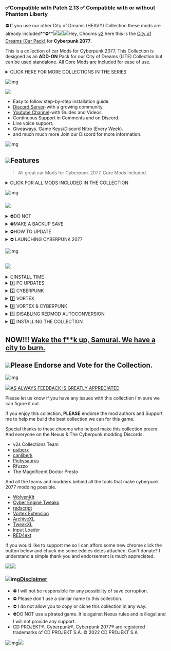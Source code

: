 ### ✅Compatible with Patch 2.13                                           ✅ **Compatible** with or without Phantom Liberty

**⛔ I**f you use our other City of Dreams (HEAVY) Collection these mods are already included**⛔**![](https://s5.gifyu.com/images/S8Z9l.gif)![](![]\(https://s5.gifyu.com/images/S8Z9l.gif\))![](https://i.imgur.com/wAJUpeU.png)Hey, Chooms [v2](https://www.nexusmods.com/users/123334373) here this is the [City of Dreams (Car Pack)](https://) for **Cyberpunk 2077**.

This is a collection of car Mods for Cyberpunk 2077. This Collection is designed as an **ADD-ON** Pack for our City of Dreams (LITE) Collection but can be used standalone. All Core Mods are included for ease of use.

<details><summary>CLICK HERE FOR MORE COLLECTIONS IN THE SERIES</summary>

</details>

![img](https://i.imgur.com/wAJUpeU.png)

![](https://s13.gifyu.com/images/SC1lE.png)

- Easy to follow step-by-step installation guide.
- [Discord Server](https://discord.gg/v2-s-collections-1076179431195955290)-with a growing community.
- [Youtube Channel](https://www.youtube.com/channel/UC3Jkn28bHzHQVoVSyz4v8kA)-with Guides and Videos.
- Continuous Support in Comments and on Discord.
- Live voice support.
- Giveaways. Game Keys/Discord Nitro (Every Week).&#x20;
- and much much more Join our Discord for more information.

![img](https://i.imgur.com/wAJUpeU.png)

## ![](https://s13.gifyu.com/images/SC1lw.png)Features

> All great car Mods for Cyberpunk 2077. Core Mods Included.

<details><summary>CLICK FOR ALL MODS INCLUDED IN THE COLLECTION</summary>
## &#x20;![](https://i.imgur.com/wAJUpeU.png)Core Mods (Essential)

- [Cyber Engine Tweaks](https://www.nexusmods.com/cyberpunk2077/mods/107?_gl=1*fd3qkg*_ga*NTM5MzA5NTU4LjE2OTQ4NzkyMzY.*_ga_N0TELNQ37M*MTcxNDU2NDY4Mi4xMTkxLjEuMTcxNDU2ODAyNC4wLjAuMA..)
- [RED4ext](https://www.nexusmods.com/cyberpunk2077/mods/2380?_gl=1*pyztp3*_ga*NTM5MzA5NTU4LjE2OTQ4NzkyMzY.*_ga_N0TELNQ37M*MTcxNDU2NDY4Mi4xMTkxLjEuMTcxNDU2ODAyNC4wLjAuMA..)
- [redscript](https://www.nexusmods.com/cyberpunk2077/mods/1511?_gl=1*1qxqige*_ga*NTM5MzA5NTU4LjE2OTQ4NzkyMzY.*_ga_N0TELNQ37M*MTcxNDU2NDY4Mi4xMTkxLjEuMTcxNDU2ODAyNC4wLjAuMA..)
- [Codeware](https://www.nexusmods.com/cyberpunk2077/mods/7780?_gl=1*fd3qkg*_ga*NTM5MzA5NTU4LjE2OTQ4NzkyMzY.*_ga_N0TELNQ37M*MTcxNDU2NDY4Mi4xMTkxLjEuMTcxNDU2ODAyNC4wLjAuMA..)
- [ArchiveXL](https://www.nexusmods.com/cyberpunk2077/mods/4198?_gl=1*1wxtx9g*_ga*NTM5MzA5NTU4LjE2OTQ4NzkyMzY.*_ga_N0TELNQ37M*MTcxNDU2NDY4Mi4xMTkxLjEuMTcxNDU2ODAyNC4wLjAuMA..)
- [TweakXL](https://www.nexusmods.com/cyberpunk2077/mods/4197?_gl=1*1qxqige*_ga*NTM5MzA5NTU4LjE2OTQ4NzkyMzY.*_ga_N0TELNQ37M*MTcxNDU2NDY4Mi4xMTkxLjEuMTcxNDU2ODAyNC4wLjAuMA..)
- [Input Loader](https://www.nexusmods.com/cyberpunk2077/mods/4575?_gl=1*fd3qkg*_ga*NTM5MzA5NTU4LjE2OTQ4NzkyMzY.*_ga_N0TELNQ37M*MTcxNDU2NDY4Mi4xMTkxLjEuMTcxNDU2ODAyNC4wLjAuMA..)

## Core Mods 2 (Not Essential)

- [Mod Settings](https://www.nexusmods.com/cyberpunk2077/mods/4885?_gl=1*pyztp3*_ga*NTM5MzA5NTU4LjE2OTQ4NzkyMzY.*_ga_N0TELNQ37M*MTcxNDU2NDY4Mi4xMTkxLjEuMTcxNDU2ODAyNC4wLjAuMA..) (Needed if you want to change settings for some Mods)
- [Native Settings UI](https://www.nexusmods.com/cyberpunk2077/mods/3518?_gl=1*pyztp3*_ga*NTM5MzA5NTU4LjE2OTQ4NzkyMzY.*_ga_N0TELNQ37M*MTcxNDU2NDY4Mi4xMTkxLjEuMTcxNDU2ODAyNC4wLjAuMA..) (Needed if you want to change settings for some Mods)
- [Browser Extension](https://www.nexusmods.com/cyberpunk2077/mods/10038?_gl=1*1bwpc26*_ga*NTM5MzA5NTU4LjE2OTQ4NzkyMzY.*_ga_N0TELNQ37M*MTcxNDU2NDY4Mi4xMTkxLjEuMTcxNDU2NzkyNS4wLjAuMA..) (Needed if you want a more immersive way to access the [Virtual Atelier](https://www.nexusmods.com/cyberpunk2077/mods/2987?_gl=1*11r5sc9*_ga*NTM5MzA5NTU4LjE2OTQ4NzkyMzY.*_ga_N0TELNQ37M*MTcxNDU2NDY4Mi4xMTkxLjEuMTcxNDU2ODAyNC4wLjAuMA..) & [Virtual Car Dealer](https://www.nexusmods.com/cyberpunk2077/mods/4454?_gl=1*11r5sc9*_ga*NTM5MzA5NTU4LjE2OTQ4NzkyMzY.*_ga_N0TELNQ37M*MTcxNDU2NDY4Mi4xMTkxLjEuMTcxNDU2ODAyNC4wLjAuMA..))
- [Virtual Atelier](https://www.nexusmods.com/cyberpunk2077/mods/2987?_gl=1*11r5sc9*_ga*NTM5MzA5NTU4LjE2OTQ4NzkyMzY.*_ga_N0TELNQ37M*MTcxNDU2NDY4Mi4xMTkxLjEuMTcxNDU2ODAyNC4wLjAuMA..) (Needed if you want to purchase Mod items from the in-game PC)
- [Virtual Car Dealer](https://www.nexusmods.com/cyberpunk2077/mods/4454?_gl=1*11r5sc9*_ga*NTM5MzA5NTU4LjE2OTQ4NzkyMzY.*_ga_N0TELNQ37M*MTcxNDU2NDY4Mi4xMTkxLjEuMTcxNDU2ODAyNC4wLjAuMA..) (Needed if you want to purchase Modded Vehicles from the in-game PC)

## Troubleshooting Tools (Not Essential)

- [Find All Errors Script](https://github.com/DoctorPresto/Cyberpunk-Helper-Scripts/blob/main/FindAllErrors.bat)
- [Archive Conflict Checker Tool](https://www.nexusmods.com/cyberpunk2077/mods/11126)

### **Custom Vehicles**

- [Blade Runner Spinner](https://www.nexusmods.com/cyberpunk2077/mods/7916).
- [Quadra Turbo K.S Edition](https://www.nexusmods.com/cyberpunk2077/mods/8260).
- [DeLorean DMC-12 BTF(Back to the Future)](https://www.nexusmods.com/cyberpunk2077/mods/15037?tab=description).
- ['01 BMW M3 GTR 'Most Wanted'](https://www.nexusmods.com/cyberpunk2077/mods/9871?tab=description).

### EURO

- [Audi R8 Liberty Walk](https://www.nexusmods.com/cyberpunk2077/mods/8827).
- [Lamborghini Terzo Millennio](https://www.nexusmods.com/cyberpunk2077/mods/2398).
- [Lamborghini Huracan STO](https://www.nexusmods.com/cyberpunk2077/mods/11254?tab=description)
- [Lamborghini Huracan Libertywalk](https://www.nexusmods.com/cyberpunk2077/mods/11877?tab=description).
- [Lamborghini Urus](https://www.nexusmods.com/cyberpunk2077/mods/12022?tab=description).
- [Lamborghini Evo 2](https://www.nexusmods.com/cyberpunk2077/mods/15432?tab=description).
- [Lamborghini Veneno](https://www.nexusmods.com/cyberpunk2077/mods/16224?tab=description).
- [Lamborghini Revuelto](https://www.nexusmods.com/cyberpunk2077/mods/12705?tab=description).
- [Lamborghini Temerario](https://www.nexusmods.com/cyberpunk2077/mods/16479?tab=description).
- [Mercedes-Benz 190E W201](https://www.nexusmods.com/cyberpunk2077/mods/8521?tab=description).
- [Mercedes-Benz 190E](https://www.nexusmods.com/cyberpunk2077/mods/8498).
- [Mercedes Benz c63s AMG](https://www.nexusmods.com/cyberpunk2077/mods/9075).
- [2019 Mercedes G63 AMG](https://www.nexusmods.com/cyberpunk2077/mods/12167).
- [BMW M8 Competition Coupe](https://www.nexusmods.com/cyberpunk2077/mods/10397).
- [Bmw m3 Competition](https://www.nexusmods.com/cyberpunk2077/mods/16220).
- [BMW M3 E46](https://www.nexusmods.com/cyberpunk2077/mods/10172?tab=description).
- [2021 BMW M4 Competition](https://www.nexusmods.com/cyberpunk2077/mods/15299?tab=description).
- [Rolls-Royce Wraith](https://www.nexusmods.com/cyberpunk2077/mods/8618).
- [Bentley Bentayga](https://www.nexusmods.com/cyberpunk2077/mods/13457?tab=description).
- [Pagani Zonda Cinque roadster](https://www.nexusmods.com/cyberpunk2077/mods/8795?tab=description).
- [Pagani Imola](https://www.nexusmods.com/cyberpunk2077/mods/15781?tab=description).
- [Porsche 918 Spyder.](https://www.nexusmods.com/cyberpunk2077/mods/9125?tab=description)
- [Koenigsegg Regera](https://www.nexusmods.com/cyberpunk2077/mods/10134).
- [Koenigsegg One1](https://www.nexusmods.com/cyberpunk2077/mods/12474?tab=description).
- [Mclaren 765LT](https://www.nexusmods.com/cyberpunk2077/mods/10193?tab=description).
- [Mclaren P1 GTR](https://www.nexusmods.com/cyberpunk2077/mods/17133).
- [95' McLaren F1](https://www.nexusmods.com/cyberpunk2077/mods/7845).
- [Bugatti Chiron SuperSport](https://www.nexusmods.com/cyberpunk2077/mods/11331?tab=description).
- [Ferrari 812 Competizione](https://www.nexusmods.com/cyberpunk2077/mods/11926).
- [Ferrari F40](https://www.nexusmods.com/cyberpunk2077/mods/13250).
- [Ferrari Daytona SP3](https://www.nexusmods.com/cyberpunk2077/mods/13465).
- [Aston Martin Valkyrie](https://www.nexusmods.com/cyberpunk2077/mods/12015?tab=description).
- [Jaguar E Type](https://www.nexusmods.com/cyberpunk2077/mods/15238?tab=description).
- [Opel Manta 400 Group B](https://www.nexusmods.com/cyberpunk2077/mods/15503?tab=description).

### AMERICAN

- [Ford Mustang RTR Spec 5](https://www.nexusmods.com/cyberpunk2077/mods/8912).
- [Ford Mustang SVT Cobra](https://www.nexusmods.com/cyberpunk2077/mods/14663?tab=description).
- [Ford Mustang Shelby GT500](https://www.nexusmods.com/cyberpunk2077/mods/14702?tab=description).
- [2024 Ford Mustang GT](https://www.nexusmods.com/cyberpunk2077/mods/13248?tab=description).
- [1969 Ford Mustang Boss 302](https://www.nexusmods.com/cyberpunk2077/mods/13650?tab=description).
- [Ford Mustang Legendary Customs](https://www.nexusmods.com/cyberpunk2077/mods/13385).
- [Ford Crown Victoria Interceptor](https://www.nexusmods.com/cyberpunk2077/mods/15577).
- [67 Chevrolet Impala](https://www.nexusmods.com/cyberpunk2077/mods/8373).
- [2009 Chevrolet Corvette ZR1](https://www.nexusmods.com/cyberpunk2077/mods/16088).
- [Lucifer's Corvette](https://www.nexusmods.com/cyberpunk2077/mods/15270?tab=description).
- [Chevrolet Corvette Sting Ray C2](https://www.nexusmods.com/cyberpunk2077/mods/15564?tab=description).
- [Cadillac Escalade (III) ESV Platinum](https://www.nexusmods.com/cyberpunk2077/mods/12377?tab=description).
- [Dodge Challenger SRT Demon](https://www.nexusmods.com/cyberpunk2077/mods/12556).
- [DeLorean DMC-12](https://www.nexusmods.com/cyberpunk2077/mods/15021?tab=description).
- [HUMMER H1](https://www.nexusmods.com/cyberpunk2077/mods/15849).
- [Pontiac Firebird Trans AM GTA](https://www.nexusmods.com/cyberpunk2077/mods/16205?tab=description).
- [1966 Ford Mustang GT](https://www.nexusmods.com/cyberpunk2077/mods/16477?tab=description).
- [Ford Hoonicorn](https://www.nexusmods.com/cyberpunk2077/mods/12029?tab=description).

### JDM

- [92' NSX Rocket Bunny](https://www.nexusmods.com/cyberpunk2077/mods/7533).
- [02' Nissan Skyline GT-R R34](https://www.nexusmods.com/cyberpunk2077/mods/7606).
- [1993 Nissan 240SX (S13)](https://www.nexusmods.com/cyberpunk2077/mods/8730).
- [2017 Nissan GTR R35](https://www.nexusmods.com/cyberpunk2077/mods/11659?tab=description).
- [MAZDA RX7 TCP Magic](https://www.nexusmods.com/cyberpunk2077/mods/13415?tab=description).
- [Mazda RX-7 FD](https://www.nexusmods.com/cyberpunk2077/mods/16537?tab=description).
- [Toyota Trueno GT APEX(AE86) Initial D Edition](https://www.nexusmods.com/cyberpunk2077/mods/16099?tab=description).
- [Mitsubishi EVO X](https://www.nexusmods.com/cyberpunk2077/mods/16480?tab=description).
- [Mitsubishi Lancer Evolution VI GSR](https://www.nexusmods.com/cyberpunk2077/mods/16323?tab=description).
- [2022 Hyundai N Vision 74](https://www.nexusmods.com/cyberpunk2077/mods/16875?tab=description).
- [Honda NSX Type R NA1](https://www.nexusmods.com/cyberpunk2077/mods/16912?tab=description).
- [2021 Lexus LC 500 Liberty Walk](https://www.nexusmods.com/cyberpunk2077/mods/16979).

### BIKES

- [Yaiba Kusanagi Persona Archive XL](https://www.nexusmods.com/cyberpunk2077/mods/13944?tab=description).
- [Batcycle Archive XL](https://www.nexusmods.com/cyberpunk2077/mods/14088?tab=description).
- [Bikes of the Dark Future -- Arch V4](https://www.nexusmods.com/cyberpunk2077/mods/15911?tab=description).
- [Yamaha R1](https://www.nexusmods.com/cyberpunk2077/mods/12669).
- [Ducati Monster 1200](https://www.nexusmods.com/cyberpunk2077/mods/12665).
- [Bmw M1000RR](https://www.nexusmods.com/cyberpunk2077/mods/16481?tab=description).
- [Ducati Panigale V4R](https://www.nexusmods.com/cyberpunk2077/mods/17158).
</details>

![img](https://i.imgur.com/wAJUpeU.png)

### ![](https://s13.gifyu.com/images/SC1EU.png)

<details><summary>⛔DO NOT</summary>
- Install this collection if **Cyberpunk** is installed on an **HDD**.
- Update any of the mods in this collection individually in Vortex when a mod gets updated we will update the collection.
- Use REDmod none of our Collections support or use REDmod.
</details>

<details><summary>⛔MAKE A BACKUP SAVE</summary>
- Mods for Cyberpunk 2077 are pretty reliable but it's always good to make a backup of your save file. The save file location can be found below Just copy the contents of this file and place it somewhere on your PC.

```
C:\Users\Your username\Saved Games\CD Projekt Red\Cyberpunk 2077
```
</details>

<details><summary>⛔HOW TO UPDATE</summary>
- **1**) Create a new Profile in Vortex and enable it.
- **2**) Go to the [Collection](https://next.nexusmods.com/cyberpunk2077/collections/xfktu4/revisions/6?utm_medium=vortex\&utm_source=vortex\&utm_campaign=view_collection\&utm_source=copy\&utm_medium=social\&utm_campaign=share_collection) page and ensure the most current revision number is displayed, then select **"ADD TO VORTEX"**
- **3**) When prompted to select which profile to install to, select the new profile you created in Step **1**)
- **4**) Once the update is downloaded you can remove the old profile. But ⛔**DO NOT** remove the archives.

⛔**NOTE** Don't worry you will **NOT** have to redownload the entire collection with this method.
</details>

<details><summary>⛔ LAUNCHING CYBERPUNK 2077</summary>
Use Vortex to launch the game.

![](https://s12.gifyu.com/images/Launch-from-here.jpg)
</details>

![img](https://i.imgur.com/wAJUpeU.png)

## ![](https://s13.gifyu.com/images/SC1lz.png)

<details><summary>⏰INSTALL TIME</summary>
***

**Premium Users**: Takes 10 Mins + Semi-automatic. You can be AFK.\
**Free Users:** Takes 2O Mins + Semi-automatic. You will have to click on download for each mod one by one.&#x20;

![img](https://i.imgur.com/wAJUpeU.png)
</details>

<details><summary>1️⃣ PC UPDATES</summary>
***

https://www.youtube.com/watch?v=aiC7Km8Zr4o

![img](https://i.imgur.com/wAJUpeU.png)

- ⛔ Make sure that you have the latest version of Microsoft Visual Studio C++ >[HERE](https://aka.ms/vs/17/release/vc_redist.x64.exe)
- ⛔ Make sure that you have the latest Desktop Runtime >[HERE](https://dotnet.microsoft.com/en-us/download/dotnet/thank-you/runtime-desktop-7.0.3-windows-x64-installer)
- ⛔ Make sure that you have the latest Graphics driver update.

![img](https://i.imgur.com/wAJUpeU.png)
</details>

<details><summary>2️⃣ CYBERPUNK</summary>
***

https://www.youtube.com/watch?v=ePGjTil0huI

![img](https://i.imgur.com/wAJUpeU.png)**1**) Start with a fresh install of **Cyberpunk 2077**.

**2**) ⛔ Make sure the game is installed on an SSD.

**3**) ⛔ If you are using an older save from pre-2.0 and encounter any issues start a new save.

**4**) You need to create a mod folder go to the following location (Locations below) and create a folder named mod. When done should look as follows.

```
Steam> Drive Letter\SteamLibrary\steamapps\common\Cyberpunk 2077\archive\pc\mod
GOG>   Drive Letter\GOGLibrary\Games\Cyberpunk 2077\archive\pc\mod
Epic>  Drive Letter\EpicLibrary\Cyberpunk 2077\archive\pc\mod
```

![img](https://i.imgur.com/wAJUpeU.png)
</details>

<details><summary>3️⃣ VORTEX</summary>
***

https://www.youtube.com/watch?v=8yN6wph064o

![img](https://i.imgur.com/wAJUpeU.png)**1**) You will need [Vortex](https://www.nexusmods.com/site/mods/1) mod manager downloaded and installed You can find it from the link below. If you already have Vortex skip this step.

[![Vortex](https://i.imgur.com/xXhkzvj.png)](https://www.nexusmods.com/site/mods/1)

![img](https://i.imgur.com/wAJUpeU.png)
</details>

<details><summary>4️⃣ VORTEX & CYBERPUNK</summary>
***

https://www.youtube.com/watch?v=4KrH5ak7MRM

![img](https://i.imgur.com/wAJUpeU.png)**1**) Open Vortex and click on **"Select a game to manage"**.

![](https://s12.gifyu.com/images/Select-a-game-to-managed.jpg)**2**) On the next screen scroll down to the **"Cyberpunk 2077"** icon and click on **"Manage".**

![](https://s12.gifyu.com/images/Untitled99ac613c165d0e14.jpg)**3**) On the popup that appears click on **"Download"** on the bottom right, and Vortex will restart.

**4**) Once Vortex has restarted it may say **"Game not discovered"** If it does click **"Continue"** at the bottom right of the popup.

**5**) A window will now pop up where you can choose the folder where  **"Cyberpunk 2077"** is installed. **(Locations below)**.

```
Steam> Drive Letter\SteamLibrary\steamapps\common\Cyberpunk 2077
GOG>   Drive Letter\GOGLibrary\Games\Cyberpunk 2077
Epic>  Drive Letter\EpicLibrary\Cyberpunk 2077
```

**6**) Vortex will pop up a window titled **"REDmod DLC missing"** Click **"Ignore".**

![](https://s12.gifyu.com/images/Redmod-Missing.jpg)**7**) On your main Vortex window, it will now show an icon for **"Cyberpunk 2077"** showing that it is a managed game in Vortex.

**8**) Go to the settings and on the Mods tab check **"automatically use suggested path for staging folder"** then check "**suggest and "apply".**

**9**) On the same window select **"hard link deployment"** and check **"apply"**.

![](https://s5.gifyu.com/images/SRUz9.jpg)![img](https://i.imgur.com/wAJUpeU.png)
</details>

<details><summary>5️⃣ DISABLING REDMOD AUTOCONVERSION</summary>
***

https://www.youtube.com/watch?v=jyHGKfbcJj4

![img](https://i.imgur.com/wAJUpeU.png)**1**) ⛔ While still in settings go to the **"V2077 Settings"** tab and make sure that REDmod Autoconvert is disabled as shown in the picture below.

![](https://s5.gifyu.com/images/SRYOM.jpg)

![img](https://i.imgur.com/wAJUpeU.png)
</details>

<details><summary>6️⃣ INSTALLING THE COLLECTION</summary>
***

https://www.youtube.com/watch?v=Nspq\_b42mTs

![img](https://i.imgur.com/wAJUpeU.png)**1**) Click on profiles now Create a new profile on Vortex ⛔(**DO NOT**) add the collection to your default profile.

![](https://s12.gifyu.com/images/Screenshot-2023-04-17-115745.png)**2**) Click **"Add to Vortex"** (choose your newly created profile).

![](https://s12.gifyu.com/images/Untitled1.png)**3**) These may pop up in Vortex as you are downloading the collection.

- When you see a pop-up titled **"Mod contains protected paths"** select **"Yes install to staging anyway"**
- When you see a pop-up titled **"You have reached the fallback installer"** select **"Yes install to staging anyway"**
- When you see a pop-up titled **"not an archive" **select** "create mod"**.
- When you see a pop-up titled "**Mod installed but may need manual adjustment**" select "**Understood**".
- When you see a pop-up titled "**Error**" select "**close**"

![img](https://i.imgur.com/wAJUpeU.png)
</details>

## NOW!!! [Wake the f\*\*k up, Samurai. We have a city to burn.](https://)

## ![](https://media.giphy.com/media/v1.Y2lkPTc5MGI3NjExZDY5NGNiZGQzY2Q1ZmNiNWMxNTYyODliMjA5YmVlNDIwOGI4NDM3NyZjdD1n/ww8JvNyaRDQu0pMhYQ/giphy-downsized-large.gif)Please Endorse and Vote for the Collection.

![img](https://i.imgur.com/wAJUpeU.png)

![](https://s13.gifyu.com/images/SC1lh.png)[AS ALWAYS FEEDBACK IS GREATLY APPRECIATED](https://)

Please let us know if you have any issues with this collection I'm sure we can figure it out.

If you enjoy this collection, **PLEASE** endorse the mod authors and Support me to help me build the best collection we can for this game.

Special thanks to these chooms who helped make this collection preem. And everyone on the Nexus & The Cyberpunk modding Discords.

- v2s Collections Team
- [psiberx](https://www.nexusmods.com/cyberpunk2077/users/108159138)
- [canliberk](https://www.nexusmods.com/users/5027009)
- [Pickysaurus](https://www.nexusmods.com/site/users/31179975)
- Rfuzzo
- The Magnificent Doctor Presto

And all the teams and modders behind all the tools that make cyberpunk 2077 modding possible.

- [WolvenKit](https://www.nexusmods.com/cyberpunk2077/mods/2201)
- [Cyber Engine ](https://www.nexusmods.com/cyberpunk2077/mods/107)[Tweaks](https://www.nexusmods.com/cyberpunk2077/mods/107)
- [redscript](https://www.nexusmods.com/cyberpunk2077/mods/1511)
- [Vortex Extension](https://www.nexusmods.com/site/mods/196)
- [ArchiveXL](https://www.nexusmods.com/cyberpunk2077/mods/4198)
- [TweakXL](https://www.nexusmods.com/cyberpunk2077/mods/4197)
- [Input Loader](https://www.nexusmods.com/cyberpunk2077/mods/4575)
- [RED4ext](https://www.nexusmods.com/cyberpunk2077/mods/2380)

If you would like to support me so I can afford some new chrome click the button below and chuck me some eddies detes attached. Can't donate? I understand a simple thank you and endorsement is much appreciated.

[![](https://s9.gifyu.com/images/SFq3d.png)](https://www.buymeacoffee.com/2077v2)[![](https://s9.gifyu.com/images/SFq33.png)](https://patreon.com/v2sCollections?utm_medium=clipboard_copy\&utm_source=copyLink\&utm_campaign=creatorshare_creator\&utm_content=join_link)

### ![img](https://i.imgur.com/wAJUpeU.png)[Disclaimer](https://)

- ⛔ I will not be responsible for any possibility of save corruption.
- ⛔ Please don't use a similar name to this collection.
- ⛔ I do not allow you to copy or clone this collection in any way.
- ⛔DO NOT use a pirated game. It is against Nexus rules and is illegal and I will not provide any support.
- CD PROJEKT®, Cyberpunk®, Cyberpunk 2077® are registered trademarks of CD PROJEKT S.A. © 2022 CD PROJEKT S.A

![img](https://i.imgur.com/wAJUpeU.png)![](https://s12.gifyu.com/images/SVQQz.png)
